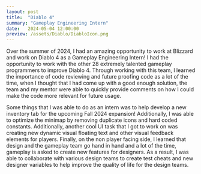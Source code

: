 ```yaml
---
layout: post
title:  "Diablo 4"
summary: "Gameplay Engineering Intern"
date:   2024-05-04 12:00:00
preview: /assets/Diablo/DiabloIcon.png
---
```


Over the summer of 2024, I had an amazing opportunity to work at Blizzard and work on Diablo 4 as a Gameplay Engineering Intern! I had the opportunity to work with the other 28 extremely talented gameplay programmers to improve Diablo 4. Through working with this team, I learned the importance of code reviewing and future proofing code as a lot of the time, when I thought that I had come up with a good enough solution, the team and my mentor were able to quickly provide comments on how I could make the code more relevant for future usage.

Some things that I was able to do as an intern was to help develop a new inventory tab for the upcoming Fall 2024 expansion! Additionally, I was able to optimize the minimap by removing duplicate icons and hard coded constants. Additionally, another cool UI task that I got to work on was creating new dynamic visual floating text and other visual feedback elements for players. Finally, on the non player facing side, I learned that design and the gameplay team go hand in hand and a lot of the time, gameplay is asked to create new features for designers. As a result, I was able to collaborate with various design teams to create test cheats and new designer variables to help improve the quality of life for the design teams.